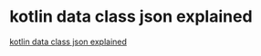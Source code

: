 # kotlin data class json explained
[kotlin data class json explained](https://aiwithcloud.com/2022/09/19/kotlin_data_class_json_explained/)